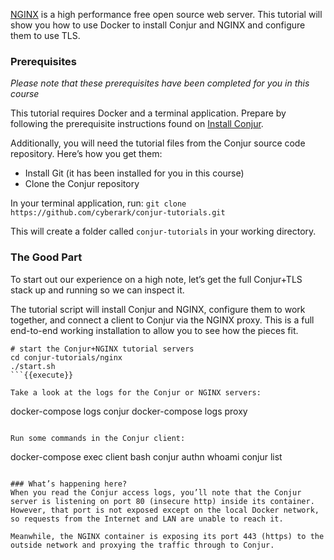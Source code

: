 [NGINX](https://www.nginx.com/) is a high performance free open source web server. This tutorial will show you how to use Docker to install Conjur and NGINX and configure them to use TLS.

### Prerequisites
*Please note that these prerequisites have been completed for you in this course*

This tutorial requires Docker and a terminal application. Prepare by following the prerequisite instructions found on [Install Conjur](https://www.conjur.org/get-started/install-conjur.html#prerequisites).  

Additionally, you will need the tutorial files from the Conjur source code repository. Here’s how you get them:

 - Install Git (it has been installed for you in this course)
 - Clone the Conjur repository

In your terminal application, run: `git clone https://github.com/cyberark/conjur-tutorials.git`

This will create a folder called `conjur-tutorials` in your working directory.

### The Good Part
To start out our experience on a high note, let’s get the full Conjur+TLS stack up and running so we can inspect it.

The tutorial script will install Conjur and NGINX, configure them to work together, and connect a client to Conjur via the NGINX proxy. This is a full end-to-end working installation to allow you to see how the pieces fit.

```
# start the Conjur+NGINX tutorial servers
cd conjur-tutorials/nginx
./start.sh
```{{execute}}

Take a look at the logs for the Conjur or NGINX servers:

```
docker-compose logs conjur
docker-compose logs proxy
```{{execute}}

Run some commands in the Conjur client:

```
docker-compose exec client bash
conjur authn whoami
conjur list
```{{execute}}

### What’s happening here?
When you read the Conjur access logs, you’ll note that the Conjur server is listening on port 80 (insecure http) inside its container. However, that port is not exposed except on the local Docker network, so requests from the Internet and LAN are unable to reach it.

Meanwhile, the NGINX container is exposing its port 443 (https) to the outside network and proxying the traffic through to Conjur.
